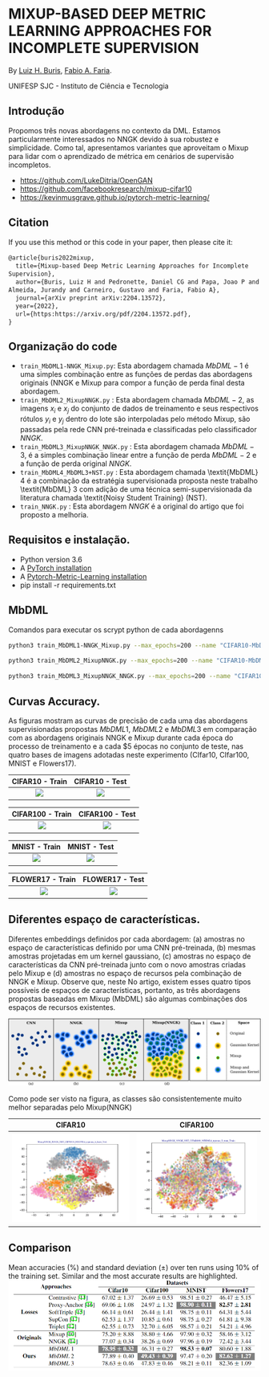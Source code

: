 # MIXUP-BASED DEEP METRIC LEARNING APPROACHES FOR INCOMPLETE SUPERVISION

By [Luiz H. Buris](http://), [Fabio A. Faria](https://).

UNIFESP SJC -  Instituto de Ciência e Tecnologia

## Introdução
Propomos três novas abordagens no contexto da DML. Estamos particularmente interessados no NNGK devido à sua robustez e simplicidade. Como tal, apresentamos variantes que aproveitam o Mixup para lidar com o aprendizado de métrica em cenários de supervisão incompletos.


- https://github.com/LukeDitria/OpenGAN
- https://github.com/facebookresearch/mixup-cifar10
- https://kevinmusgrave.github.io/pytorch-metric-learning/

## Citation

If you use this method or this code in your paper, then please cite it:

```
@article{buris2022mixup,
  title={Mixup-based Deep Metric Learning Approaches for Incomplete Supervision},
  author={Buris, Luiz H and Pedronette, Daniel CG and Papa, Joao P and Almeida, Jurandy and Carneiro, Gustavo and Faria, Fabio A},
  journal={arXiv preprint arXiv:2204.13572},
  year={2022},
  url={https:https://arxiv.org/pdf/2204.13572.pdf},
}
```

## Organização do code

- `train_MbDML1-NNGK_Mixup.py`: Esta abordagem chamada $MbDML-1$ é uma simples combinação entre as funções de perdas das abordagens originais (NNGK e Mixup para compor a função de perda final desta abordagem. 
- `train_MbDML2_MixupNNGK.py` :  Esta abordagem chamada $MbDML-2$, as imagens $x_i$ e $x_j$ do conjunto de dados de treinamento e seus respectivos rótulos $y_i$ e $y_j$ dentro do lote são interpoladas pelo método Mixup, são passadas pela rede CNN pré-treinada e classificadas pelo classificador $NNGK$.
- `train_MbDML3_MixupNNGK_NNGK.py` :  Esta abordagem chamada $MbDML-3$, é a simples combinação linear entre a função de perda $MbDML-2$ e a função de perda original $NNGK$.
- `train_MbDML4_MbDML3+NST.py` : Esta abordagem chamada \textit{MbDML} 4 é a combinação da estratégia supervisionada proposta neste trabalho \textit{MbDML} 3 com adição de uma técnica semi-supervisionada da literatura chamada \textit{Noisy Student Training} (NST). 
- `train_NNGK.py` : Esta abordagem $NNGK$ é a original do artigo que foi proposto a melhoria.


## Requisitos e instalação.
- Python version 3.6
- A [PyTorch installation](http://pytorch.org/)
- A [Pytorch-Metric-Learning installation](https://kevinmusgrave.github.io/pytorch-metric-learning/#installation)
- pip install -r requirements.txt


## MbDML
Comandos para executar os scrypt python de cada abordagenns

```sh
python3 train_MbDML1-NNGK_Mixup.py --max_epochs=200 --name "CIFAR10-MbDML1-NNGK_Mixup" --scale_mixup 2 --alpha 1 --beta 1 --data_dir datasets/CIFAR100K10/train --test datasets/CIFAR100K10/Test --save_dir results/neighbour=200 --num_classes 100 --tsne_graph False --im_ext png --gpu_id 0 --input_size 32

```

```sh
python3 train_MbDML2_MixupNNGK.py --max_epochs=200 --name "CIFAR10-MbDML2_MixupNNGK" --scale_mixup 2 --alpha 1 --alpha 0 --data_dir datasets/CIFAR100K10/train --test datasets/CIFAR100K10/Test --save_dir results/neighbour=200 --num_classes 100 --tsne_graph False --im_ext png --gpu_id 0 --input_size 32

```

```sh
python3 train_MbDML3_MixupNNGK_NNGK.py --max_epochs=200 --name "CIFAR10-MbDML3_MixupNNGK_NNGK" --scale_mixup 2 --alpha 1 --beta 1 --data_dir datasets/CIFAR100K10/train --test datasets/CIFAR100K10/Test --save_dir results/neighbour=200 --num_classes 100 --tsne_graph False --im_ext png --gpu_id 0 --input_size 32

```

## Curvas Accuracy.

As figuras mostram as curvas de precisão de cada uma das abordagens supervisionadas propostas $MbDML1$, $MbDML2$ e $MbDML3$ em comparação com as abordagens originais NNGK e Mixup durante cada época do processo de treinamento e a cada $5 épocas no conjunto de teste, nas quatro bases de imagens adotadas neste experimento (CIfar10, CIfar100, MNIST e Flowers17).

CIFAR10 - Train    |  CIFAR10 - Test
:-------------------------:|:-------------------------:
![](https://github.com/henriqueburis/ICIP2022/blob/main/fig/Cifar10-XL10_ACC_Train.png) |  ![](https://github.com/henriqueburis/ICIP2022/blob/main/fig/Cifar10-XL10_ACC_Test.png) 

CIFAR100 - Train    |  CIFAR100 - Test
:-------------------------:|:-------------------------:
![](https://github.com/henriqueburis/ICIP2022/blob/main/fig/Cifar100-XL10_ACC_Train.png) |  ![](https://github.com/henriqueburis/ICIP2022/blob/main/fig/Cifar100-XL10_ACC_Test.png) 

MNIST - Train    |  MNIST - Test
:-------------------------:|:-------------------------:
![](https://github.com/henriqueburis/ICIP2022/blob/main/fig/Mnist-XL10_ACC_Train.png) |  ![](https://github.com/henriqueburis/ICIP2022/blob/main/fig/Mnist-XL10_ACC_Test.png) 

FLOWER17 - Train    |  FLOWER17 - Test
:-------------------------:|:-------------------------:
![](https://github.com/henriqueburis/ICIP2022/blob/main/fig/Flower17-XL10_ACC_Train.png) |  ![](https://github.com/henriqueburis/ICIP2022/blob/main/fig/Flower17-XL10_ACC_Test.png) 

## Diferentes espaço de características.
Diferentes embeddings definidos por cada abordagem: (a) amostras no espaço de características definido por uma CNN pré-treinada, (b)
mesmas amostras projetadas em um kernel gaussiano, (c) amostras no espaço de características da CNN pré-treinada junto com o novo
amostras criadas pelo Mixup e (d) amostras no espaço de recursos pela combinação de NNGK e Mixup. Observe que, neste
No artigo, existem esses quatro tipos possíveis de espaços de características, portanto, as três abordagens propostas baseadas em Mixup (MbDML)
são algumas combinações dos espaços de recursos existentes.

![N|Solid](https://github.com/henriqueburis/ICIP2022/blob/main/fig/spaces_b.png?raw=true )

Como pode ser visto na figura, as classes são consistentemente muito melhor separadas pelo Mixup(NNGK)

CIFAR10   |   CIFAR100
:-------------------------:|:-------------------------:
![](https://github.com/henriqueburis/ICIP2022/blob/main/fig/cifar10_tsne.gif) |  ![](https://github.com/henriqueburis/ICIP2022/blob/main/fig/cifar100_tsne.gif) 

## Comparison
Mean accuracies (%) and standard deviation (±) over ten runs using 10% of the training set. Similar and the most accurate results are highlighted.
![N|Solid](https://github.com/henriqueburis/ICIP2022/blob/main/fig/Mean%20accuracies.PNG?raw=true)
